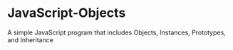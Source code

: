 # JavaScript-Objects
A simple JavaScript program that includes Objects, Instances, Prototypes, and Inheritance
